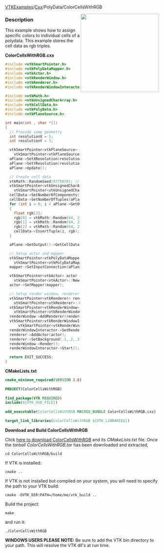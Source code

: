 [VTKExamples](Home)/[Cxx](Cxx)/PolyData/ColorCellsWithRGB

<img align="right" src="https://github.com/lorensen/VTKExamples/raw/master/Testing/Baseline/PolyData/TestColorCellsWithRGB.png" width="256" />

### Description
This example shows how to assign specific colors to individual cells of a polydata. This example stores the cell data as rgb triples.

**ColorCellsWithRGB.cxx**
```c++
#include <vtkSmartPointer.h>
#include <vtkPolyDataMapper.h>
#include <vtkActor.h>
#include <vtkRenderWindow.h>
#include <vtkRenderer.h>
#include <vtkRenderWindowInteractor.h>

#include <vtkMath.h>
#include <vtkUnsignedCharArray.h>
#include <vtkCellData.h>
#include <vtkPolyData.h>
#include <vtkPlaneSource.h>

int main(int , char *[])
{
  // Provide some geometry
  int resolutionX = 5;
  int resolutionY = 3;

  vtkSmartPointer<vtkPlaneSource> aPlane =
    vtkSmartPointer<vtkPlaneSource>::New();
  aPlane->SetXResolution(resolutionX);
  aPlane->SetYResolution(resolutionY);
  aPlane->Update();

  // Create cell data
  vtkMath::RandomSeed(8775070); // for reproducibility
  vtkSmartPointer<vtkUnsignedCharArray> cellData =
    vtkSmartPointer<vtkUnsignedCharArray>::New();
  cellData->SetNumberOfComponents(3);
  cellData->SetNumberOfTuples(aPlane->GetOutput()->GetNumberOfCells());
  for (int i = 0; i < aPlane->GetOutput()->GetNumberOfCells(); i++)
  {
    float rgb[3];
    rgb[0] = vtkMath::Random(64, 255);
    rgb[1] = vtkMath::Random(64, 255);
    rgb[2] = vtkMath::Random(64, 255);
    cellData->InsertTuple(i, rgb);
  }

  aPlane->GetOutput()->GetCellData()->SetScalars(cellData);

  // Setup actor and mapper
  vtkSmartPointer<vtkPolyDataMapper> mapper =
    vtkSmartPointer<vtkPolyDataMapper>::New();
  mapper->SetInputConnection(aPlane->GetOutputPort());

  vtkSmartPointer<vtkActor> actor =
    vtkSmartPointer<vtkActor>::New();
  actor->SetMapper(mapper);

  // Setup render window, renderer, and interactor
  vtkSmartPointer<vtkRenderer> renderer =
    vtkSmartPointer<vtkRenderer>::New();
  vtkSmartPointer<vtkRenderWindow> renderWindow =
    vtkSmartPointer<vtkRenderWindow>::New();
  renderWindow->AddRenderer(renderer);
  vtkSmartPointer<vtkRenderWindowInteractor> renderWindowInteractor =
      vtkSmartPointer<vtkRenderWindowInteractor>::New();
  renderWindowInteractor->SetRenderWindow(renderWindow);
  renderer->AddActor(actor);
  renderer->SetBackground(.1,.2,.3);
  renderWindow->Render();
  renderWindowInteractor->Start();

  return EXIT_SUCCESS;
}
```
**CMakeLists.txt**
```cmake
cmake_minimum_required(VERSION 2.8)
 
PROJECT(ColorCellsWithRGB)
 
find_package(VTK REQUIRED)
include(${VTK_USE_FILE})
 
add_executable(ColorCellsWithRGB MACOSX_BUNDLE ColorCellsWithRGB.cxx)
 
target_link_libraries(ColorCellsWithRGB ${VTK_LIBRARIES})
```

**Download and Build ColorCellsWithRGB**

Click [here to download ColorCellsWithRGB](https://github.com/lorensen/VTKWikiExamplesTarballs/raw/master/ColorCellsWithRGB.tar) and its *CMakeLists.txt* file.
Once the *tarball ColorCellsWithRGB.tar* has been downloaded and extracted,
```
cd ColorCellsWithRGB/build 
```
If VTK is installed:
```
cmake ..
```
If VTK is not installed but compiled on your system, you will need to specify the path to your VTK build:
```
cmake -DVTK_DIR:PATH=/home/me/vtk_build ..
```
Build the project:
```
make
```
and run it:
```
./ColorCellsWithRGB
```
**WINDOWS USERS PLEASE NOTE:** Be sure to add the VTK bin directory to your path. This will resolve the VTK dll's at run time.

